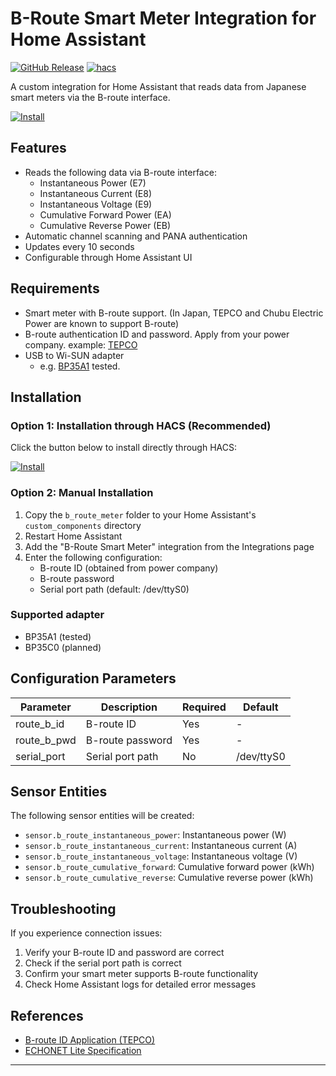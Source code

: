 # B-Route Smart Meter Integration for Home Assistant

[![GitHub Release][releases-shield]][releases]
[![hacs][hacsbadge]][hacs]

A custom integration for Home Assistant that reads data from Japanese smart meters via the B-route interface.

[![Install](https://my.home-assistant.io/badges/hacs_repository.svg)](https://my.home-assistant.io/redirect/hacs_repository/?owner=yufeikang&repository=b-route-meter&category=integration)

## Features

- Reads the following data via B-route interface:
  - Instantaneous Power (E7)
  - Instantaneous Current (E8)
  - Instantaneous Voltage (E9)
  - Cumulative Forward Power (EA)
  - Cumulative Reverse Power (EB)
- Automatic channel scanning and PANA authentication
- Updates every 10 seconds
- Configurable through Home Assistant UI

## Requirements

- Smart meter with B-route support. (In Japan, TEPCO and Chubu Electric Power are known to support B-route)
- B-route authentication ID and password. Apply from your power company. example: [TEPCO](https://www.tepco.co.jp/pg/consignment/liberalization/smartmeter-broute.html)
- USB to Wi-SUN adapter
  - e.g. [BP35A1](https://www.rohm.co.jp/products/wireless-communication/specified-low-power-radio-modules/bp35a1-product) tested.

## Installation

### Option 1: Installation through HACS (Recommended)

Click the button below to install directly through HACS:

[![Install](https://my.home-assistant.io/badges/hacs_repository.svg)](https://my.home-assistant.io/redirect/hacs_repository/?owner=yufeikang&repository=b-route-meter&category=integration)

### Option 2: Manual Installation

1. Copy the `b_route_meter` folder to your Home Assistant's `custom_components` directory
2. Restart Home Assistant
3. Add the "B-Route Smart Meter" integration from the Integrations page
4. Enter the following configuration:
   - B-route ID (obtained from power company)
   - B-route password
   - Serial port path (default: /dev/ttyS0)
  
### Supported adapter

- BP35A1 (tested)
- BP35C0 (planned)

## Configuration Parameters

| Parameter | Description | Required | Default |
|-----------|-------------|----------|---------|
| route_b_id | B-route ID | Yes | - |
| route_b_pwd | B-route password | Yes | - |
| serial_port | Serial port path | No | /dev/ttyS0 |

## Sensor Entities

The following sensor entities will be created:

- `sensor.b_route_instantaneous_power`: Instantaneous power (W)
- `sensor.b_route_instantaneous_current`: Instantaneous current (A)
- `sensor.b_route_instantaneous_voltage`: Instantaneous voltage (V)
- `sensor.b_route_cumulative_forward`: Cumulative forward power (kWh)
- `sensor.b_route_cumulative_reverse`: Cumulative reverse power (kWh)

## Troubleshooting

If you experience connection issues:

1. Verify your B-route ID and password are correct
2. Check if the serial port path is correct
3. Confirm your smart meter supports B-route functionality
4. Check Home Assistant logs for detailed error messages

## References

- [B-route ID Application (TEPCO)](https://www.tepco.co.jp/pg/consignment/liberalization/smartmeter-broute.html)
- [ECHONET Lite Specification](https://echonet.jp/spec_g/)

***
[hacs]: https://github.com/custom-components/hacs
[hacsbadge]: https://img.shields.io/badge/HACS-Default-orange.svg?style=for-the-badge
[releases-shield]: https://img.shields.io/github/release/yufeikang/b-route-meter.svg?style=for-the-badge
[releases]: https://github.com/yufeikang/b-route-meter/releases

